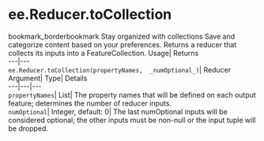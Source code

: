  
#  ee.Reducer.toCollection
bookmark_borderbookmark Stay organized with collections  Save and categorize content based on your preferences.
Returns a reducer that collects its inputs into a FeatureCollection. 
Usage| Returns  
---|---  
`ee.Reducer.toCollection(propertyNames,  _numOptional_)`| Reducer  
Argument| Type| Details  
---|---|---  
`propertyNames`| List| The property names that will be defined on each output feature; determines the number of reducer inputs.  
`numOptional`| Integer, default: 0| The last numOptional inputs will be considered optional; the other inputs must be non-null or the input tuple will be dropped.  
